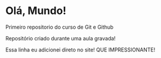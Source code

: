 # Olá, Mundo!
 Primeiro repositorio do curso de Git e Github

Repositório criado durante uma aula gravada!

Essa linha eu adicionei direto no site! QUE IMPRESSIONANTE!

